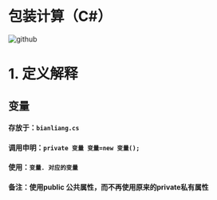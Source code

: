 
# 包装计算（C#）
![github](https://img.shields.io/badge/github-snowdreams1006-brightgreen.svg)

# 1. 定义解释

## 变量

#### 存放于：`bianliang.cs`
#### 调用申明：`private 变量 变量=new 变量();`
#### 使用：`变量. 对应的变量`
#### 备注：使用public 公共属性，而不再使用原来的private私有属性

